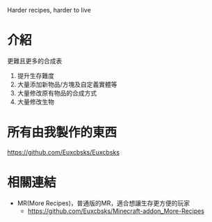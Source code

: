 Harder recipes, harder to live

# 介紹
更難且更多的合成表
1. 提升生存難度
2. 大量添加新物品/方塊及自定義實體等
3. 大量修改原有物品的合成方式
4. 大量修改生物

# 所有由我製作的東西
https://github.com/Euxcbsks/Euxcbsks

# 相關連結
* MR(More Recipes)，普通版的MR，適合想讓生存更方便的玩家
  * https://github.com/Euxcbsks/Minecraft-addon_More-Recipes
